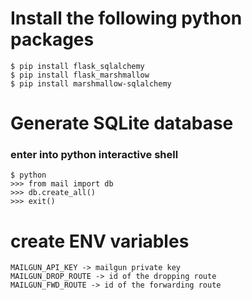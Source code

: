 # Install the following python packages
    $ pip install flask_sqlalchemy
    $ pip install flask_marshmallow
    $ pip install marshmallow-sqlalchemy

# Generate SQLite database
### enter into python interactive shell
    $ python
    >>> from mail import db
    >>> db.create_all()
    >>> exit()

# create ENV variables
    MAILGUN_API_KEY -> mailgun private key
    MAILGUN_DROP_ROUTE -> id of the dropping route
    MAILGUN_FWD_ROUTE -> id of the forwarding route